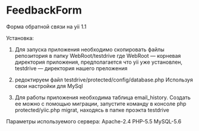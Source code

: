 ﻿# FeedbackForm
Форма обратной связи на yii 1.1

Установка:

1) Для запуска приложения необходимо скопировать файлы репозитория в папку WebRoot/testdrive
где WebRoot — корневая директория приложения, предполагается что yii уже установлен,
testdrive — директория нашего преложения

2) редоктируем файл testdrive/protected/config/database.php 
Используя свои настройки для MySql

3) Для работы приложения необходима таблица email_history.
Создать ее можно с помощью миграции,
запустите команду в консоле php protected/yiic.php migrat, находясь в папке проэкта testdrive

Параметры используемого сервера:
Apache-2.4
PHP-5.5
MySQL-5.6
